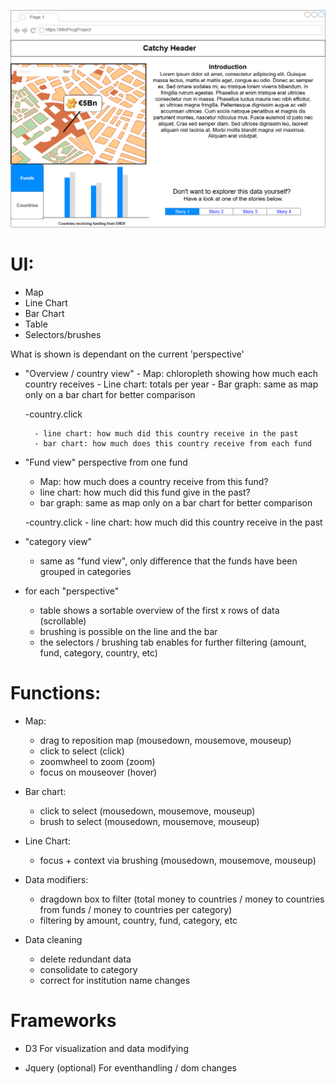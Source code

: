 ![Designsketch](/doc/mockup1.png)

# UI:
- Map
- Line Chart
- Bar Chart
- Table
- Selectors/brushes


What is shown is dependant on the current 'perspective'
- "Overview / country view"
		- Map: chloropleth showing how much each country receives
		- Line chart: totals per year
		- Bar graph: same as map only on a bar chart for better comparison

	-country.click

		- line chart: how much did this country receive in the past
		- bar chart: how much does this country receive from each fund
- "Fund view" perspective from one fund
	- Map: how much does a country receive from this fund?
	- line chart: how much did this fund give in the past?
	- bar graph: same as map only on a bar chart for better comparison

	-country.click
		- line chart: how much did this country receive in the past

- "category view"
	- same as "fund view", only difference that the funds have been grouped in categories

- for each "perspective"
	- table shows a sortable overview of the first x rows of data (scrollable)
	- brushing is possible on the line and the bar
	- the selectors / brushing tab enables for further filtering (amount, fund, category, country, etc)

# Functions:

- Map:
	- drag to reposition map (mousedown, mousemove, mouseup)
	- click to select (click)
	- zoomwheel to zoom (zoom)
	- focus on mouseover (hover)

- Bar chart:
	- click to select (mousedown, mousemove, mouseup)
	- brush to select (mousedown, mousemove, mouseup)

- Line Chart:
	- focus + context via brushing (mousedown, mousemove, mouseup)

- Data modifiers:
	- dragdown box to filter (total money to countries / money to countries from funds / money to countries per category)
	- filtering by amount, country, fund, category, etc

- Data cleaning
	- delete redundant data
	- consolidate to category
	- correct for institution name changes


# Frameworks
- D3
For visualization and data modifying

- Jquery (optional)
For eventhandling / dom changes